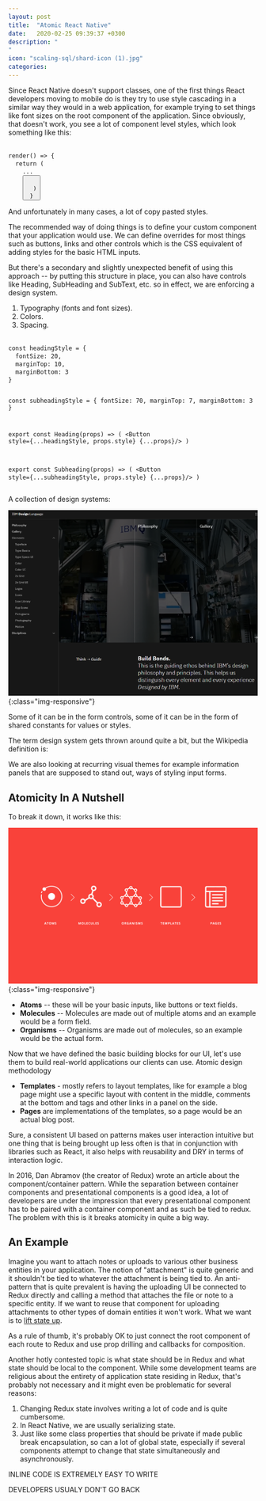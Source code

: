 ```yaml
---
layout: post
title:  "Atomic React Native"
date:   2020-02-25 09:39:37 +0300
description: "
"
icon: "scaling-sql/shard-icon (1).jpg"
categories:
---
```

Since React Native doesn't support classes, one of the first things React developers moving to mobile do is they try to use style cascading in a similar way they would in a web application, for example trying to set things like font sizes on the root component of the application. Since obviously, that doesn't work,  you see a lot of component level styles, which look something like this:

<div class="margin-bottom">
<pre><code class="language-js line-numbers">
render() => {
  return (
    ...
    <Button style={styles.myButton}/>
  )
}
</code></pre>
</div>

And unfortunately in many cases, a lot of copy pasted styles.

The recommended way of doing things is to define your custom component that your application would use. We can define overrides for most things such as buttons, links and other controls which is the CSS equivalent of adding styles for the basic HTML inputs. 

But there's a secondary and slightly unexpected benefit of using this approach -- by putting this structure in place, you can also have controls like Heading, SubHeading and SubText, etc. so in effect, we are enforcing a design system.

1. Typography (fonts and font sizes).
2. Colors.
3. Spacing.

<div class="margin-bottom">
<pre><code class="language-js line-numbers">
const headingStyle = { 
  fontSize: 20, 
  marginTop: 10, 
  marginBottom: 3 
}

const subheadingStyle = { 
  fontSize: 70, 
  marginTop: 7, 
  marginBottom: 3 
}

export const Heading(props) => (
  <Button style={...headingStyle, props.style} {...props}/>
)

export const Subheading(props) => (
  <Button style={...subheadingStyle, props.style} {...props}/>
)
</code></pre>
</div>

A collection of design systems:

![diagram1](/images/atomic/ibm.png){:class="img-responsive"}

Some of it can be in the form controls, some of it can be in the form of shared constants for values or styles.

The term design system gets thrown around quite a bit, but the Wikipedia definition is:

We are also looking at recurring visual themes for example information panels that are supposed to stand out, ways of styling input forms.

## Atomicity In A Nutshell
To break it down, it works like this:

![diagram1](/images/atomic/atomic-design.jpg){:class="img-responsive"}

* **Atoms** -- these will be your basic inputs, like buttons or text fields.
* **Molecules** -- Molecules are made out of multiple atoms and an example would be a form field.
* **Organisms** -- Organisms are made out of molecules, so an example would be the actual form.

Now that we have defined the basic building blocks for our UI, let's use them to build real-world applications our clients can use. Atomic design methodology 

* **Templates** - mostly refers to layout templates, like for example a blog page might use a specific layout with content in the middle, comments at the bottom and tags and other links in a panel on the side.
* **Pages** are implementations of the templates, so a page would be an actual blog post.

Sure, a consistent UI based on patterns makes user interaction intuitive but one thing that is being brought up less often is that in conjunction with libraries such as React, it also helps with reusability and DRY in terms of interaction logic. 

In 2016, Dan Abramov (the creator of Redux) wrote an article about the component/container pattern. While the separation between container components and presentational components is a good idea, a lot of developers are under the impression that every presentational component has to be paired with a container component and as such be tied to redux. The problem with this is it breaks atomicity in quite a big way. 

## An Example
Imagine you want to attach notes or uploads to various other business entities in your application. The notion of "attachment" is quite generic and it shouldn't be tied to whatever the attachment is being tied to. An anti-pattern that is quite prevalent is having the uploading UI be connected to Redux directly and calling a method that attaches the file or note to a specific entity. If we want to reuse that component for uploading attachments to other types of domain entities it won't work. What we want is to [lift state up](https://reactjs.org/docs/lifting-state-up.html).

As a rule of thumb, it's probably OK to just connect the root component of each route to Redux and use prop drilling and callbacks for composition.

Another hotly contested topic is what state should be in Redux and what state should be local to the component. While some development teams are religious about the entirety of application state residing in Redux, that's probably not necessary and it might even be problematic for several reasons:

1. Changing Redux state involves writing a lot of code and is quite cumbersome. 
2. In React Native, we are usually serializing state.
3. Just like some class properties that should be private if made public break encapsulation, so can a lot of global state, especially if several components attempt to change that state simultaneously and asynchronously.

INLINE CODE IS EXTREMELY EASY TO WRITE

DEVELOPERS USUALY DON'T GO BACK